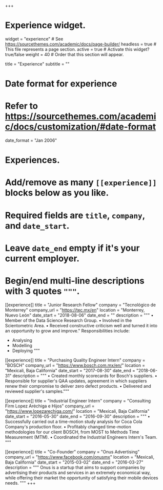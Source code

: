+++
# Experience widget.
widget = "experience"  # See https://sourcethemes.com/academic/docs/page-builder/
headless = true  # This file represents a page section.
active = true  # Activate this widget? true/false
weight = 40  # Order that this section will appear.

title = "Experience"
subtitle = ""

# Date format for experience
#   Refer to https://sourcethemes.com/academic/docs/customization/#date-format
date_format = "Jan 2006"

# Experiences.
#   Add/remove as many `[[experience]]` blocks below as you like.
#   Required fields are `title`, `company`, and `date_start`.
#   Leave `date_end` empty if it's your current employer.
#   Begin/end multi-line descriptions with 3 quotes `"""`.
[[experience]]
  title = "Junior Research Fellow"
  company = "Tecnológico de Monterrey"
  company_url = "https://tec.mx/en"
  location = "Monterrey, Nuevo León"
  date_start = "2018-08-06"
  date_end = ""
  description = """ 
  • Member of the Data Science Research Group.
  • Involved in the Scientometric Area.
  • Received constructive criticism well and turned it into an opportunity
  to grow and improve."
  Responsibilities include:
  
  * Analysing
  * Modelling
  * Deploying
  """

[[experience]]
  title = "Purchasing Quality Engineer Intern"
  company = "BOSCH"
  company_url = "https://www.bosch.com.mx/en/"
  location = "Mexicali, Baja California"
  date_start = "2017-08-30"
  date_end = "2018-06-31"
  description = """
  • Created monthly scorecards for Bosch's suppliers.
  • Responsible for supplier's QAA updates, agreement in which suppliers
  renew their compromise to deliver zero defect products.
  • Delivered and reviewed supplier's samples."""

[[experience]]
  title = "Industrial Engineer Intern"
  company = "Consulting Firm Lopez Aréchiga e Hijos"
  company_url = "https://www.lopezarechiga.com/"
  location = "Mexicali, Baja California"
  date_start = "2016-05-30"
  date_end = "2016-09-30"
  description = """ 
 • Successfully carried out a time-motion study analysis for Coca Cola Company's production floor.
 • Profitably changed time-motion methodologies for our client BOSCH, from MOST to Methods Time Measurement (MTM).
 • Coordinated the Industrial Engineers Intern's Team.
  """
  
  [[experience]]
  title = "Co-Founder"
  company = "Onus Advertising"
  company_url = "https://www.facebook.com/onusmx"
  location = "Mexicali, Baja California"
  date_start = "2015-03-02"
  date_end = "2016-03-27"
  description = """ 
  Onus is a startup that aims to support companies by advertising their products and services in an extremely economical way,   while offering their market the opportunity of satisfying their mobile devices needs.
  """
+++
